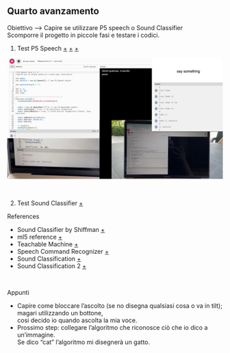 ## Quarto avanzamento

Obiettivo --> Capire se utilizzare P5 speech o Sound Classifier <br>
Scomporre il progetto in piccole fasi e testare i codici.



1. Test P5 Speech
[+](https://editor.p5js.org/francy96/sketches/qQ9q8SDiP)
[+](https://editor.p5js.org/francy96/sketches/ATvOO6qNv)
[+](https://editor.p5js.org/francy96/sketches/hUZjHobey)

![the source](https://github.com/Francesca1996/archive/blob/master/Francesca1996/INVISIBLE/4_avanzamento/4_variazione.jpg)

<br>

2. Test Sound Classifier
[+](https://editor.p5js.org/francy96/sketches/gqoEryGaDr)

References
- Sound Classifier by Shiffman [+](https://www.youtube.com/watch?v=cO4UP2dX944)
- ml5 reference [+](https://ml5js.org/reference/api-soundClassifier/)
- Teachable Machine [+](https://teachablemachine.withgoogle.com/)
- Speech Command Recognizer [+](https://github.com/tensorflow/tfjs-models/tree/master/speech-commands)
- Sound Classification [+](https://dev.to/apoorvadave/environmental-sound-classification-1hhl)
- Sound Classification 2 [+](https://www.kdnuggets.com/2016/09/urban-sound-classification-neural-networks-tensorflow.html)

<br>

Appunti
- Capire come bloccare l’ascolto (se no disegna qualsiasi cosa o va in tilt); magari utilizzando un bottone, <br>
cosi decido io quando ascolta la mia voce.
- Prossimo step: collegare l’algoritmo che riconosce ciò che io dico a un’immagine. <br>
Se dico “cat” l’algoritmo mi disegnerà un gatto.

